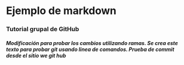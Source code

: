 <h1>Ejemplo de markdown</h1>
<h3>Tutorial grupal de GitHub</h3>
<h5>Modificación para probar los cambios utilizando ramas.
Se crea este texto para probar git usando linea de comandos.
Prueba de commit desde el sitio we git hub
